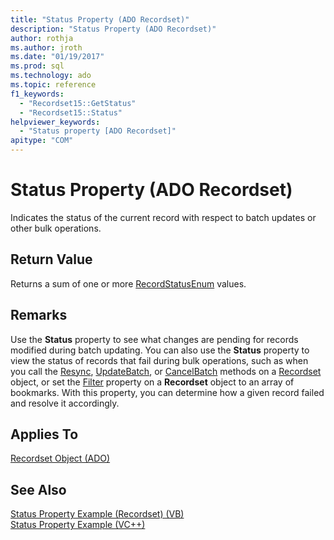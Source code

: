 ```yaml
---
title: "Status Property (ADO Recordset)"
description: "Status Property (ADO Recordset)"
author: rothja
ms.author: jroth
ms.date: "01/19/2017"
ms.prod: sql
ms.technology: ado
ms.topic: reference
f1_keywords:
  - "Recordset15::GetStatus"
  - "Recordset15::Status"
helpviewer_keywords:
  - "Status property [ADO Recordset]"
apitype: "COM"
---
```

# Status Property (ADO Recordset)
Indicates the status of the current record with respect to batch updates or other bulk operations.  
  
## Return Value  
 Returns a sum of one or more [RecordStatusEnum](./recordstatusenum.md) values.  
  
## Remarks  
 Use the **Status** property to see what changes are pending for records modified during batch updating. You can also use the **Status** property to view the status of records that fail during bulk operations, such as when you call the [Resync](./resync-method.md), [UpdateBatch](./updatebatch-method.md), or [CancelBatch](./cancelbatch-method-ado.md) methods on a [Recordset](./recordset-object-ado.md) object, or set the [Filter](./filter-property.md) property on a **Recordset** object to an array of bookmarks. With this property, you can determine how a given record failed and resolve it accordingly.  
  
## Applies To  
 [Recordset Object (ADO)](./recordset-object-ado.md)  
  
## See Also  
 [Status Property Example (Recordset) (VB)](./status-property-example-recordset-vb.md)   
 [Status Property Example (VC++)](./status-property-example-vc.md)